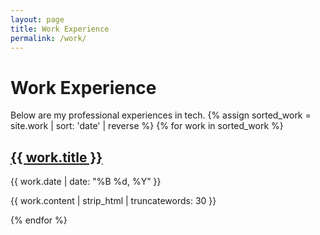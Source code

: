 ```yaml
---
layout: page
title: Work Experience
permalink: /work/
---
```


# Work Experience

Below are my professional experiences in tech.
{% assign sorted_work = site.work | sort: 'date' | reverse %}
{% for work in sorted_work %}

  <h2><a href="{{ site.baseurl }}{{ work.url }}">{{ work.title }}</a></h2>
  <p>{{ work.date | date: "%B %d, %Y" }}</p>
  <p>{{ work.content | strip_html | truncatewords: 30 }}</p>
{% endfor %}
